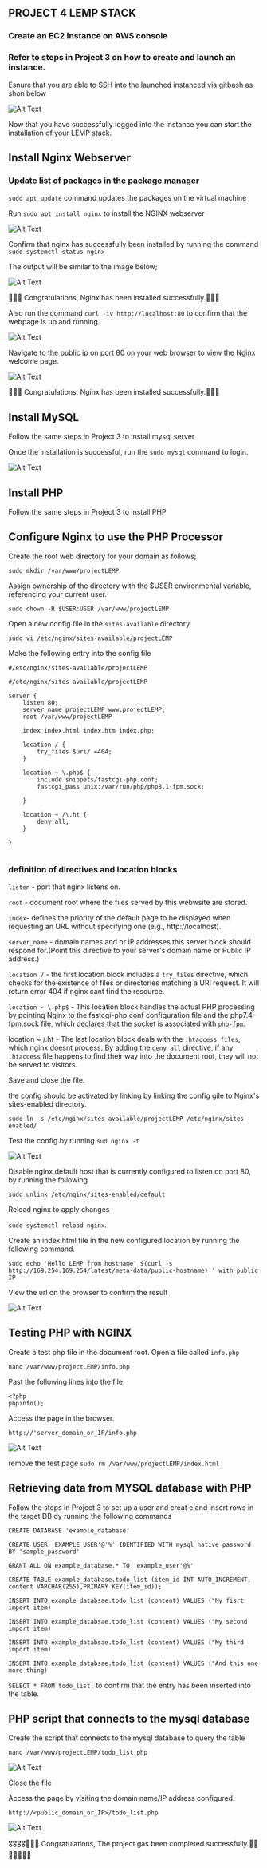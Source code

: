 ## PROJECT 4 LEMP STACK

### Create an EC2 instance on AWS console

### Refer to steps in Project 3 on how to create and launch an instance.

Esnure that you are able to SSH into the launched instanced via gitbash as shon below

![Alt Text](images/launch_instance.PNG)

Now that you have successfully logged into the instance you can start the installation of your LEMP stack.


## Install Nginx Webserver

### Update list of packages in the package manager

`sudo apt update` command updates the packages on the virtual machine

Run `sudo apt install nginx` to install the NGINX webserver

![Alt Text](images/apt_update_nginx.PNG)

Confirm that nginx has successfully been installed by running the command `sudo systemctl status nginx`

The output will be similar to the image below;

![Alt Text](images/status_nginx.PNG)


🎉🎉🎉 Congratulations, Nginx has been installed successfully.🎉🎉🎉

Also run the command `curl -iv http://localhost:80` to confirm that the webpage is up and running.

![Alt Text](images/localhost_80.PNG)


Navigate to the public ip on port 80 on your web browser to view the Nginx welcome page.

![Alt Text](images/welcome_nginx.PNG)

🎉🎉🎉 Congratulations, Nginx has been installed successfully.🎉🎉🎉


## Install MySQL

Follow the same steps in Project 3 to install mysql server

Once the installation is successful, run the `sudo mysql` command to login.

![Alt Text](images/connect_sql_root.PNG)


## Install PHP

Follow the same steps in Project 3 to install PHP

## Configure Nginx to use the PHP Processor

Create the root web directory for your domain as follows;

`sudo mkdir /var/www/projectLEMP`

Assign ownership of the directory with the $USER environmental variable, referencing your current user.

`sudo chown -R $USER:USER /var/www/projectLEMP`

Open a new config file in the `sites-available` directory

`sudo vi /etc/nginx/sites-available/projectLEMP`

Make the following entry into the config file

`#/etc/nginx/sites-available/projectLEMP`

```
#/etc/nginx/sites-available/projectLEMP

server {
    listen 80;
    server_name projectLEMP www.projectLEMP;
    root /var/www/projectLEMP

    index index.html index.htm index.php;

    location / {
        try_files $uri/ =404;
    }

    location ~ \.php$ {
        include snippets/fastcgi-php.conf;
        fastcgi_pass unix:/var/run/php/php8.1-fpm.sock;
    
    }

    location ~ /\.ht {
        deny all;
    }

}


```
### definition of directives and location blocks

`listen` - port that nginx listens on.

`root` - document root where the files served by this webwsite are stored.

`index`- defines the priority of the default page to be displayed when requesting an URL without specifying one (e.g., http://localhost).

`server_name` - domain names and or IP addresses this server block should respond for.(Point this directive to your server's domain name or Public IP address.)

`location /` - the first location block includes a `try_files` directive, which checks for the existence of files or directories matching a URI request. It will return error 404 if nginx cant find the resource.

`location ~ \.php$` - This location block handles the actual PHP processing by pointing Nginx to the fastcgi-php.conf configuration file and the php7.4-fpm.sock file, which declares that the socket is associated with `php-fpm`.

location ~ /\.ht - The last location block deals with the `.htaccess files`, which nginx doesnt process. By adding the `deny all` directive, if any `.htaccess` file happens to find their way into the document root, they will not be served to visitors.

Save and close the file.

the config should be activated by linking by linking the config gile to Nginx's sites-enabled directory.

`sudo ln -s /etc/nginx/sites-available/projectLEMP /etc/nginx/sites-enabled/`

Test the config by running `sud nginx -t`

![Alt Text](images/nginx_settings.PNG)

Disable nginx default host that is currently configured to listen on port 80, by running the following

`sudo unlink /etc/nginx/sites-enabled/default`

Reload nginx to apply changes

`sudo systemctl reload nginx`.

Create an index.html file in the new configured location by running the following command.

`sudo echo 'Hello LEMP from hostname' $(curl -s http://169.254.169.254/latest/meta-data/public-hostname) ' with public IP `

View the url on the browser to confirm the result

![Alt Text](images/output.PNG)

## Testing PHP with NGINX

Create a test php file in the document root. Open a file called `info.php`

`nano /var/www/projectLEMP/info.php`

Past the following lines into the file.

```
<?php
phpinfo();

```
Access the page in the browser.

`http://'server_domain_or_IP/info.php`

![Alt Text](images/info_php.PNG)

remove the test page
`sudo rm /var/www/projectLEMP/index.html`

## Retrieving data from MYSQL database with PHP

Follow the steps in Project 3 to set up a user and creat e and insert rows in the target DB dy running the following commands

`CREATE DATABASE 'example_database'`

`CREATE USER 'EXAMPLE_USER'@'%' IDENTIFIED WITH mysql_native_password BY 'sample_password'`

`GRANT ALL ON example_database.* TO 'example_user'@%'`

`CREATE TABLE example_database.todo_list (item_id INT AUTO_INCREMENT, content VARCHAR(255),PRIMARY KEY(item_id));`

`INSERT INTO example_databsae.todo_list (content) VALUES ("My fisrt import item)`

`INSERT INTO example_databsae.todo_list (content) VALUES ("My second import item)`

`INSERT INTO example_databsae.todo_list (content) VALUES ("My third import item)`

`INSERT INTO example_databsae.todo_list (content) VALUES ("And this one more thing)`

`SELECT * FROM todo_list;` to confirm that the entry has been inserted into the table.


## PHP script that connects to the mysql database

Create the script that connects to the mysql database to query the table

`nano /var/www/projectLEMP/todo_list.php`

![Alt Text](images/php_script.PNG)

Close the file

Access the page by visiting the domain name/IP address configured.

`http://<public_domain_or_IP>/todo_list.php`

![Alt Text](images/query_data.PNG)

🎖🎖🎖🎖🎉🎉🎉 Congratulations, The project gas been completed successfully.🎉🎉🎉🥇🥇🥇🥇







